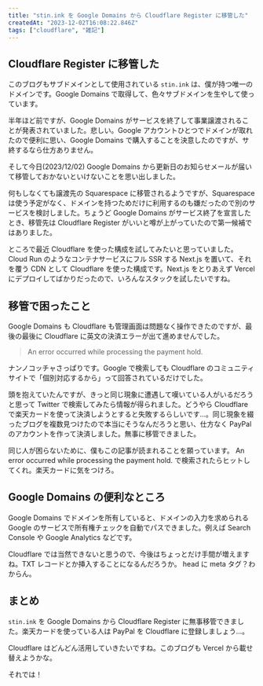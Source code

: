 ```yaml
---
title: "stin.ink を Google Domains から Cloudflare Register に移管した"
createdAt: "2023-12-02T16:08:22.846Z"
tags: ["cloudflare", "雑記"]
---
```


## Cloudflare Register に移管した

このブログもサブドメインとして使用されている `stin.ink` は、僕が持つ唯一のドメインです。Google Domains で取得して、色々サブドメインを生やして使っています。

半年ほど前ですが、Google Domains がサービスを終了して事業譲渡されることが発表されていました。悲しい。Google アカウントひとつでドメインが取れたので便利に思い、Google Domains で購入することを決意したのですが、サ終するなら仕方ありません。

そして今日(2023/12/02) Google Domains から更新日のお知らせメールが届いて移管しておかないといけないことを思い出しました。

何もしなくても譲渡先の Squarespace に移管されるようですが、Squarespace は使う予定がなく、ドメインを持つためだけに利用するのも嫌だったので別のサービスを検討しました。ちょうど Google Domains がサービス終了を宣言したとき、移管先は Cloudflare Register がいいと噂が上がっていたので第一候補ではありました。

ところで最近 Cloudflare を使った構成を試してみたいと思っていました。Cloud Run のようなコンテナサービスにフル SSR する Next.js を置いて、それを覆う CDN として Cloudflare を使った構成です。Next.js をとりあえず Vercel にデプロイしてばかりだったので、いろんなスタックを試したいですね。

## 移管で困ったこと

Google Domains も Cloudflare も管理画面は問題なく操作できたのですが、最後の最後に Cloudflare に英文の決済エラーが出て進めませんでした。

> An error occurred while processing the payment hold.

ナンノコッチャさっぱりです。Google で検索しても Cloudflare のコミュニティサイトで「個別対応するから」って回答されているだけでした。

頭を抱えていたんですが、きっと同じ現象に遭遇して嘆いている人がいるだろうと思って Twitter で検索してみたら情報が得られました。どうやら Cloudflare で楽天カードを使って決済しようとすると失敗するらしいです…。同じ現象を綴ったブログを複数見つけたので本当にそうなんだろうと思い、仕方なく PayPal のアカウントを作って決済しました。無事に移管できました。

同じ人が困らないために、僕もこの記事が読まれることを願っています。 An error occurred while processing the payment hold. で検索されたらヒットしてくれ。楽天カードに気をつけろ。

## Google Domains の便利なところ

Google Domains でドメインを所有していると、ドメインの入力を求められる Google のサービスで所有権チェックを自動でパスできました。例えば Search Console や Google Analytics などです。

Cloudflare では当然できないと思うので、今後はちょっとだけ手間が増えますね。TXT レコードとか挿入することになるんだろうか。 head に meta タグ？わからん。

## まとめ

`stin.ink` を Google Domains から Cloudflare Register に無事移管できました。楽天カードを使っている人は PayPal を Cloudflare に登録しましょう…。

Cloudflare はどんどん活用していきたいですね。このブログも Vercel から載せ替えようかな。

それでは！
